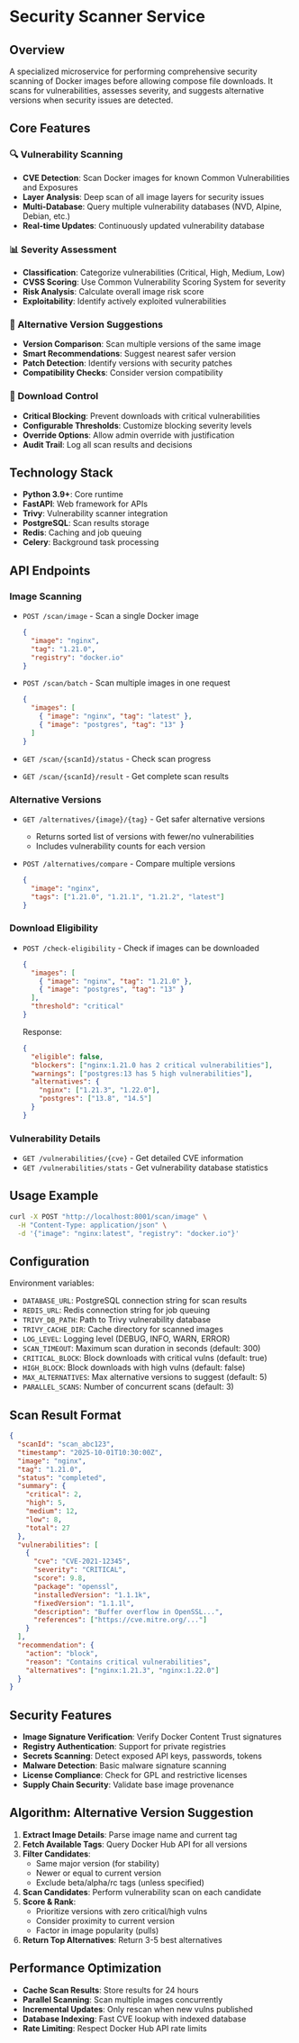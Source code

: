 # Security Scanner Service

## Overview

A specialized microservice for performing comprehensive security scanning of Docker images before allowing compose file downloads. It scans for vulnerabilities, assesses severity, and suggests alternative versions when security issues are detected.

## Core Features

### 🔍 Vulnerability Scanning

- **CVE Detection**: Scan Docker images for known Common Vulnerabilities and Exposures
- **Layer Analysis**: Deep scan of all image layers for security issues
- **Multi-Database**: Query multiple vulnerability databases (NVD, Alpine, Debian, etc.)
- **Real-time Updates**: Continuously updated vulnerability database

### 📊 Severity Assessment

- **Classification**: Categorize vulnerabilities (Critical, High, Medium, Low)
- **CVSS Scoring**: Use Common Vulnerability Scoring System for severity
- **Risk Analysis**: Calculate overall image risk score
- **Exploitability**: Identify actively exploited vulnerabilities

### 🔄 Alternative Version Suggestions

- **Version Comparison**: Scan multiple versions of the same image
- **Smart Recommendations**: Suggest nearest safer version
- **Patch Detection**: Identify versions with security patches
- **Compatibility Checks**: Consider version compatibility

### 🚫 Download Control

- **Critical Blocking**: Prevent downloads with critical vulnerabilities
- **Configurable Thresholds**: Customize blocking severity levels
- **Override Options**: Allow admin override with justification
- **Audit Trail**: Log all scan results and decisions

## Technology Stack

- **Python 3.9+**: Core runtime
- **FastAPI**: Web framework for APIs
- **Trivy**: Vulnerability scanner integration
- **PostgreSQL**: Scan results storage
- **Redis**: Caching and job queuing
- **Celery**: Background task processing

## API Endpoints

### Image Scanning

- `POST /scan/image` - Scan a single Docker image

  ```json
  {
    "image": "nginx",
    "tag": "1.21.0",
    "registry": "docker.io"
  }
  ```

- `POST /scan/batch` - Scan multiple images in one request

  ```json
  {
    "images": [
      { "image": "nginx", "tag": "latest" },
      { "image": "postgres", "tag": "13" }
    ]
  }
  ```

- `GET /scan/{scanId}/status` - Check scan progress
- `GET /scan/{scanId}/result` - Get complete scan results

### Alternative Versions

- `GET /alternatives/{image}/{tag}` - Get safer alternative versions

  - Returns sorted list of versions with fewer/no vulnerabilities
  - Includes vulnerability counts for each version

- `POST /alternatives/compare` - Compare multiple versions
  ```json
  {
    "image": "nginx",
    "tags": ["1.21.0", "1.21.1", "1.21.2", "latest"]
  }
  ```

### Download Eligibility

- `POST /check-eligibility` - Check if images can be downloaded
  ```json
  {
    "images": [
      { "image": "nginx", "tag": "1.21.0" },
      { "image": "postgres", "tag": "13" }
    ],
    "threshold": "critical"
  }
  ```
  Response:
  ```json
  {
    "eligible": false,
    "blockers": ["nginx:1.21.0 has 2 critical vulnerabilities"],
    "warnings": ["postgres:13 has 5 high vulnerabilities"],
    "alternatives": {
      "nginx": ["1.21.3", "1.22.0"],
      "postgres": ["13.8", "14.5"]
    }
  }
  ```

### Vulnerability Details

- `GET /vulnerabilities/{cve}` - Get detailed CVE information
- `GET /vulnerabilities/stats` - Get vulnerability database statistics

## Usage Example

```bash
curl -X POST "http://localhost:8001/scan/image" \
  -H "Content-Type: application/json" \
  -d '{"image": "nginx:latest", "registry": "docker.io"}'
```

## Configuration

Environment variables:

- `DATABASE_URL`: PostgreSQL connection string for scan results
- `REDIS_URL`: Redis connection string for job queuing
- `TRIVY_DB_PATH`: Path to Trivy vulnerability database
- `TRIVY_CACHE_DIR`: Cache directory for scanned images
- `LOG_LEVEL`: Logging level (DEBUG, INFO, WARN, ERROR)
- `SCAN_TIMEOUT`: Maximum scan duration in seconds (default: 300)
- `CRITICAL_BLOCK`: Block downloads with critical vulns (default: true)
- `HIGH_BLOCK`: Block downloads with high vulns (default: false)
- `MAX_ALTERNATIVES`: Max alternative versions to suggest (default: 5)
- `PARALLEL_SCANS`: Number of concurrent scans (default: 3)

## Scan Result Format

```json
{
  "scanId": "scan_abc123",
  "timestamp": "2025-10-01T10:30:00Z",
  "image": "nginx",
  "tag": "1.21.0",
  "status": "completed",
  "summary": {
    "critical": 2,
    "high": 5,
    "medium": 12,
    "low": 8,
    "total": 27
  },
  "vulnerabilities": [
    {
      "cve": "CVE-2021-12345",
      "severity": "CRITICAL",
      "score": 9.8,
      "package": "openssl",
      "installedVersion": "1.1.1k",
      "fixedVersion": "1.1.1l",
      "description": "Buffer overflow in OpenSSL...",
      "references": ["https://cve.mitre.org/..."]
    }
  ],
  "recommendation": {
    "action": "block",
    "reason": "Contains critical vulnerabilities",
    "alternatives": ["nginx:1.21.3", "nginx:1.22.0"]
  }
}
```

## Security Features

- **Image Signature Verification**: Verify Docker Content Trust signatures
- **Registry Authentication**: Support for private registries
- **Secrets Scanning**: Detect exposed API keys, passwords, tokens
- **Malware Detection**: Basic malware signature scanning
- **License Compliance**: Check for GPL and restrictive licenses
- **Supply Chain Security**: Validate base image provenance

## Algorithm: Alternative Version Suggestion

1. **Extract Image Details**: Parse image name and current tag
2. **Fetch Available Tags**: Query Docker Hub API for all versions
3. **Filter Candidates**:
   - Same major version (for stability)
   - Newer or equal to current version
   - Exclude beta/alpha/rc tags (unless specified)
4. **Scan Candidates**: Perform vulnerability scan on each candidate
5. **Score & Rank**:
   - Prioritize versions with zero critical/high vulns
   - Consider proximity to current version
   - Factor in image popularity (pulls)
6. **Return Top Alternatives**: Return 3-5 best alternatives

## Performance Optimization

- **Cache Scan Results**: Store results for 24 hours
- **Parallel Scanning**: Scan multiple images concurrently
- **Incremental Updates**: Only rescan when new vulns published
- **Database Indexing**: Fast CVE lookup with indexed database
- **Rate Limiting**: Respect Docker Hub API rate limits
